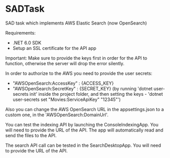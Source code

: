 # SADTask
SAD task which implements AWS Elastic Search (now OpenSearch)


Requirements:
- .NET 6.0 SDK
- Setup an SSL certificate for the API app

Important: Make sure to provide the keys first in order for the API to function, otherwise the server will drop the error silently.

In order to authorize to the AWS you need to provide the user secrets:
- "AWSOpenSearch:AccessKey" : {ACCESS_KEY}
- "AWSOpenSearch:SecretKey" : {SECRET_KEY}
(by running 'dotnet user-secrets init' inside the project folder, and then setting the keys - 'dotnet user-secrets set "Movies:ServiceApiKey" "12345"')

Also you can change the AWS OpenSearch URL in the appsettings.json to a custom one, in the 'AWSOpenSearch:DomainUrl'.

You can test the indexing API by launching the ConsoleIndexingApp. You will need to provide the URL of the API.
The app will automatically read and send the files to the API.

The search API call can be tested in the SearchDesktopApp. You will need to provide the URL of the API.
